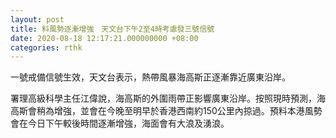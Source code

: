 ```yaml
---
layout: post
title: 料風勢逐漸增強　天文台下午2至4時考慮發三號信號
date: 2020-08-18 12:17:21.000000000 +08:00
categories: rthk
---
```


一號戒備信號生效，天文台表示，熱帶風暴海高斯正逐漸靠近廣東沿岸。

署理高級科學主任江偉說，海高斯的外圍雨帶正影響廣東沿岸。按照現時預測，海高斯會稍為增強，並會在今晚至明早於香港西南約150公里內掠過。預料本港風勢會在今日下午較後時間逐漸增強，海面會有大浪及湧浪。
